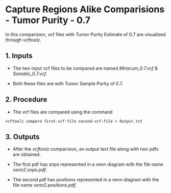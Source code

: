 # Capture Regions Alike Comparisions - Tumor Purity - 0.7

In this comparision, vcf files with Tumor Purity Estimate of 0.7 are visualized through vcftoolz.

## 1. Inputs

* The two input vcf files to be compared are named *Miracum_0.7.vcf* & *Somatic_0.7.vcf*.

* Both these files are with Tumor Sample Purity of 0.7.

## 2. Procedure

* The vcf files are compared using the command

```
vcftoolz compare first-vcf-file second-vcf-file > Output.txt
```

## 3. Outputs

* After the *vcftoolz* comparision, an output text file along with two pdfs are obtained.

* The first pdf has snps represented in a venn diagram with the file name *venn2.snps.pdf*.

* The second pdf has positions represented in a venn diagram with the file name *venn2.positions.pdf*.
